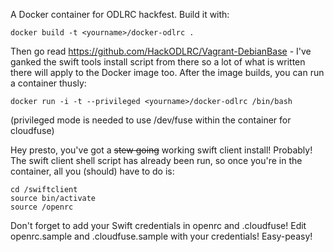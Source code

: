A Docker container for ODLRC hackfest. Build it with:

```
docker build -t <yourname>/docker-odlrc .
```

Then go read https://github.com/HackODLRC/Vagrant-DebianBase - I've ganked the swift tools install script from there so a lot of what is written there will apply to the Docker image too. After the image builds, you can run a container thusly:

```
docker run -i -t --privileged <yourname>/docker-odlrc /bin/bash
```

(privileged mode is needed to use /dev/fuse within the container for cloudfuse)

Hey presto, you've got a ~~stew going~~ working swift client install! Probably! The swift client shell script has already been run, so once you're in the container, all you (should) have to do is:

```
cd /swiftclient
source bin/activate
source /openrc
```

Don't forget to add your Swift credentials in openrc and .cloudfuse! Edit openrc.sample and .cloudfuse.sample with your credentials! Easy-peasy!

